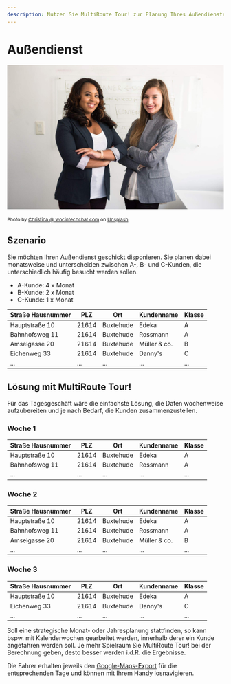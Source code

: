 ```yaml
---
description: Nutzen Sie MultiRoute Tour! zur Planung Ihres Außendienstes. Optimieren Sie Tages-, Wochen-, Monats- oder sogar Jahresplanungen mit mehreren Besuchen.
---
```


# Außendienst

![!](assets/aussendienst.jpg)

<div style="font-size: 11px">
Photo by <a href="https://unsplash.com/@wocintechchat?utm_source=unsplash&utm_medium=referral&utm_content=creditCopyText">Christina @ wocintechchat.com</a> on <a href="https://unsplash.com/s/photos/business-casual?utm_source=unsplash&utm_medium=referral&utm_content=creditCopyText">Unsplash</a></div>

## Szenario
Sie möchten Ihren Außendienst geschickt disponieren. Sie planen dabei monatsweise und unterscheiden zwischen A-, B- und C-Kunden, die unterschiedlich häufig besucht werden sollen. 

* A-Kunde: 4 x Monat
* B-Kunde: 2 x Monat
* C-Kunde: 1 x Monat 

|Straße Hausnummer|PLZ| Ort | Kundenname | Klasse|
|---|---|---|---|---|
|Hauptstraße 10| 21614 | Buxtehude | Edeka | A |
|Bahnhofsweg 11| 21614 | Buxtehude | Rossmann | A |
|Amselgasse 20| 21614 | Buxtehude | Müller & co. | B |
|Eichenweg 33| 21614 | Buxtehude | Danny's | C |
|...|...|...|...|...|

## Lösung mit MultiRoute Tour!

Für das Tagesgeschäft wäre die einfachste Lösung, die Daten wochenweise aufzubereiten und je nach Bedarf, die Kunden zusammenzustellen. 

### Woche 1

|Straße Hausnummer|PLZ| Ort | Kundenname | Klasse|
|---|---|---|---|---|
|Hauptstraße 10| 21614 | Buxtehude | Edeka | A |
|Bahnhofsweg 11| 21614 | Buxtehude | Rossmann | A |
|...|...|...|...|...|

### Woche 2 

|Straße Hausnummer|PLZ| Ort | Kundenname | Klasse|
|---|---|---|---|---|
|Hauptstraße 10| 21614 | Buxtehude | Edeka | A |
|Bahnhofsweg 11| 21614 | Buxtehude | Rossmann | A |
|Amselgasse 20| 21614 | Buxtehude | Müller & co. | B |
|...|...|...|...|...|

### Woche 3

|Straße Hausnummer|PLZ| Ort | Kundenname | Klasse|
|---|---|---|---|---|
|Hauptstraße 10| 21614 | Buxtehude | Edeka | A |
|Eichenweg 33| 21614 | Buxtehude | Danny's | C |
|...|...|...|...|...|

Soll eine strategische Monat- oder Jahresplanung stattfinden, so kann bspw. mit Kalenderwochen gearbeitet werden, innerhalb derer ein Kunde angefahren werden soll. 
Je mehr Spielraum Sie MultiRoute Tour! bei der Berechnung geben, desto besser werden i.d.R. die Ergebnisse.

Die Fahrer erhalten jeweils den [Google-Maps-Export](../tour/#tour-exportieren) für die entsprechenden Tage und können mit Ihrem Handy losnavigieren.
